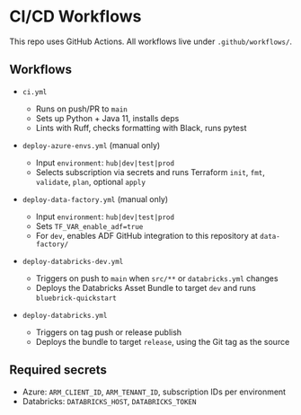 # CI/CD Workflows

This repo uses GitHub Actions. All workflows live under `.github/workflows/`.

## Workflows

- `ci.yml`
  - Runs on push/PR to `main`
  - Sets up Python + Java 11, installs deps
  - Lints with Ruff, checks formatting with Black, runs pytest

- `deploy-azure-envs.yml` (manual only)
  - Input `environment`: `hub|dev|test|prod`
  - Selects subscription via secrets and runs Terraform `init`, `fmt`, `validate`, `plan`, optional `apply`

- `deploy-data-factory.yml` (manual only)
  - Input `environment`: `hub|dev|test|prod`
  - Sets `TF_VAR_enable_adf=true`
  - For `dev`, enables ADF GitHub integration to this repository at `data-factory/`

- `deploy-databricks-dev.yml`
  - Triggers on push to `main` when `src/**` or `databricks.yml` changes
  - Deploys the Databricks Asset Bundle to target `dev` and runs `bluebrick-quickstart`

- `deploy-databricks.yml`
  - Triggers on tag push or release publish
  - Deploys the bundle to target `release`, using the Git tag as the source

## Required secrets

- Azure: `ARM_CLIENT_ID`, `ARM_TENANT_ID`, subscription IDs per environment
- Databricks: `DATABRICKS_HOST`, `DATABRICKS_TOKEN`

